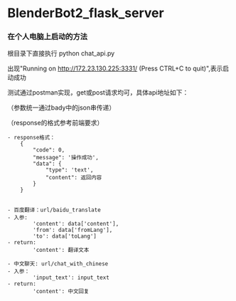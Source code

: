 # BlenderBot2_flask_server

### 在个人电脑上启动的方法

根目录下直接执行 python chat_api.py

出现"Running on http://172.23.130.225:3331/ (Press CTRL+C to quit)",表示启动成功

测试通过postman实现，get或post请求均可，具体api地址如下：

（参数统一通过bady中的json串传递）

（response的格式参考前端要求）

    - response格式：
        {
            "code": 0,
            "message": '操作成功',
            "data": {
                "type": 'text',
                "content": 返回内容
            }
        }


    - 百度翻译：url/baidu_translate
    - 入参:
            'content': data['content'],
            'from': data['fromLang'],
            'to': data['toLang']
    - return:
            'content': 翻译文本

    - 中文聊天: url/chat_with_chinese
    - 入参：
            'input_text': input_text
    - return:
            'content': 中文回复
 